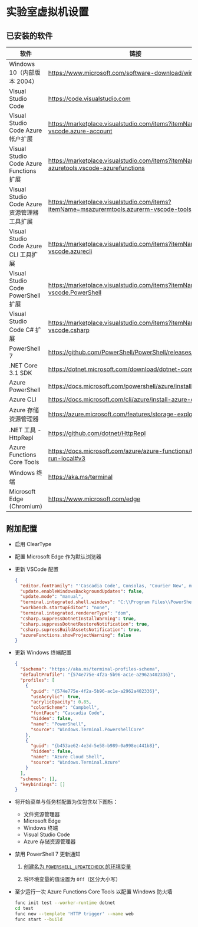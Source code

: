 ﻿# 实验室虚拟机设置

## 已安装的软件

| 软件 | 链接 |
| --- | --- |
| Windows 10（内部版本 2004） | <https://www.microsoft.com/software-download/windows10> |
| Visual Studio Code | <https://code.visualstudio.com> |
| Visual Studio Code Azure 帐户扩展 | <https://marketplace.visualstudio.com/items?itemName=ms-vscode.azure-account> |
| Visual Studio Code Azure Functions 扩展 | <https://marketplace.visualstudio.com/items?itemName=ms-azuretools.vscode-azurefunctions> |
| Visual Studio Code Azure 资源管理器工具扩展 | <https://marketplace.visualstudio.com/items?itemName=msazurermtools.azurerm-vscode-tools> |
| Visual Studio Code Azure CLI 工具扩展 | <https://marketplace.visualstudio.com/items?itemName=ms-vscode.azurecli> |
| Visual Studio Code PowerShell 扩展 | <https://marketplace.visualstudio.com/items?itemName=ms-vscode.PowerShell> |
| Visual Studio Code C# 扩展 | <https://marketplace.visualstudio.com/items?itemName=ms-vscode.csharp> |
| PowerShell 7 | <https://github.com/PowerShell/PowerShell/releases/tag/v7.0.3> |
| .NET Core 3.1 SDK | <https://dotnet.microsoft.com/download/dotnet-core/3.1> |
| Azure PowerShell | <https://docs.microsoft.com/powershell/azure/install-az-ps> |
| Azure CLI | <https://docs.microsoft.com/cli/azure/install-azure-cli> |
| Azure 存储资源管理器 | <https://azure.microsoft.com/features/storage-explorer> |
| .NET 工具 - HttpRepl | <https://github.com/dotnet/HttpRepl> |
| Azure Functions Core Tools | <https://docs.microsoft.com/azure/azure-functions/functions-run-local#v3> |
| Windows 终端 | <https://aka.ms/terminal> |
| Microsoft Edge (Chromium) | <https://www.microsoft.com/edge> |

## 附加配置

- 启用 ClearType
  
- 配置 Microsoft Edge 作为默认浏览器

- 更新 VSCode 配置

  ```json
  {
    "editor.fontFamily": "'Cascadia Code', Consolas, 'Courier New', monospace",
    "update.enableWindowsBackgroundUpdates": false,
    "update.mode": "manual",
    "terminal.integrated.shell.windows": "C:\\Program Files\\PowerShell\\7\\pwsh.exe",
    "workbench.startupEditor": "none",
    "terminal.integrated.rendererType": "dom",
    "csharp.suppressDotnetInstallWarning": true,
    "csharp.suppressDotnetRestoreNotification": true,
    "csharp.supressBuildAssetsNotification": true,
    "azureFunctions.showProjectWarning": false
  }
  ```

- 更新 Windows 终端配置

  ```json
  {
    "$schema": "https://aka.ms/terminal-profiles-schema",
    "defaultProfile": "{574e775e-4f2a-5b96-ac1e-a2962a402336}",
    "profiles": [
      {
        "guid": "{574e775e-4f2a-5b96-ac1e-a2962a402336}",
        "useAcrylic": true,
        "acrylicOpacity": 0.85,
        "colorScheme": "Campbell",
        "fontFace": "Cascadia Code",
        "hidden": false,
        "name": "PowerShell",
        "source": "Windows.Terminal.PowershellCore"
      },
      {
        "guid": "{b453ae62-4e3d-5e58-b989-0a998ec441b8}",
        "hidden": false,
        "name": "Azure Cloud Shell",
        "source": "Windows.Terminal.Azure"
      }
    ],
    "schemes": [],
    "keybindings": []
  }
  ```

- 将开始菜单与任务栏配置为仅包含以下图标：
  - 文件资源管理器
  - Microsoft Edge
  - Windows 终端
  - Visual Studio Code
  - Azure 存储资源管理器

- 禁用 PowerShell 7 更新通知

  1. [创建名为 ``POWERSHELL_UPDATECHECK`` 的环境变量](https://docs.microsoft.com/powershell/module/microsoft.powershell.core/about/about_update_notifications?view=powershell-7)
  
  1. 将环境变量的值设置为 ``Off``（区分大小写）

- 至少运行一次 Azure Functions Core Tools 以配置 Windows 防火墙

  ```bash
  func init test --worker-runtime dotnet
  cd test
  func new --template 'HTTP trigger' --name web
  func start --build
  ```
